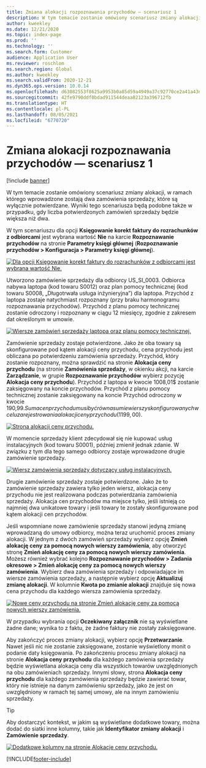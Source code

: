 ```yaml
---
title: Zmiana alokacji rozpoznawania przychodów — scenariusz 1
description: W tym temacie zostanie omówiony scenariusz zmiany alokacji, w ramach którego wprowadzone zostają dwa zamówienia sprzedaży, które są wyłącznie potwierdzane. Wyniki tego scenariusza będą podobne także w przypadku, gdy liczba potwierdzonych zamówień sprzedaży będzie większa niż dwa.
author: kweekley
ms.date: 12/21/2020
ms.topic: index-page
ms.prod: ''
ms.technology: ''
ms.search.form: Customer
audience: Application User
ms.reviewer: roschlom
ms.search.region: Global
ms.author: kweekley
ms.search.validFrom: 2020-12-21
ms.dyn365.ops.version: 10.0.14
ms.openlocfilehash: d63082553f8625a9953b0a85d59a4949a37c92770ce2a41a43d78cf0266f3b85
ms.sourcegitcommit: 42fe9790ddf0bdad911544deaa82123a396712fb
ms.translationtype: HT
ms.contentlocale: pl-PL
ms.lasthandoff: 08/05/2021
ms.locfileid: "6770720"
---
```

# <a name="revenue-recognition-reallocation--scenario-1"></a>Zmiana alokacji rozpoznawania przychodów — scenariusz 1

[!include [banner](../includes/banner.md)]

W tym temacie zostanie omówiony scenariusz zmiany alokacji, w ramach którego wprowadzone zostają dwa zamówienia sprzedaży, które są wyłącznie potwierdzane. Wyniki tego scenariusza będą podobne także w przypadku, gdy liczba potwierdzonych zamówień sprzedaży będzie większa niż dwa.

W tym scenariuszu dla opcji **Księgowanie korekt faktury do rozrachunków z odbiorcami** jest wybrana wartość **Nie** na karcie **Rozpoznawanie przychodów** na stronie **Parametry księgi głównej** (**Rozpoznawanie przychodów \> Konfiguracja \> Parametry księgi głównej**).

[![Dla opcji Księgowanie korekt faktury do rozrachunków z odbiorcami jest wybrana wartość Nie.](./media/06_rev-rec-scenarios.png)](./media/06_rev-rec-scenarios.png)

Utworzono zamówienie sprzedaży dla odbiorcy US\_SI\_0003. Odbiorca nabywa laptopa (kod towaru S0012) oraz plan pomocy technicznej (kod towaru S0008, „Długotrwała usługa inżynieryjna”) dla laptopa. Przychód z laptopa zostaje natychmiast rozpoznany (przy braku harmonogramu rozpoznawania przychodów). Przychód z planu pomocy technicznej zostanie odroczony i rozpoznany w ciągu 12 miesięcy, zgodnie z zakresem dat określonym w umowie.

[![Wiersze zamówień sprzedaży laptopa oraz planu pomocy technicznej.](./media/07_rev-rec-scenarios.png)](./media/07_rev-rec-scenarios.png)

Zamówienie sprzedaży zostaje potwierdzone. Jako że oba towary są skonfigurowane pod kątem alokacji ceny przychodu, cena przychodu jest obliczana po potwierdzeniu zamówienia sprzedaży. Przychód, który zostanie rozpoznany, można sprawdzić na stronie **Alokacja ceny przychodu** (na stronie **Zamówienia sprzedaży**, w okienku akcji, na karcie **Zarządzanie**, w grupie **Rozpoznawanie przychodów** wybierz pozycję **Alokacja ceny przychodu**). Przychód z laptopa w kwocie 1008,01$ zostanie zaksięgowany na koncie przychodów. Przychód z planu pomocy technicznej zostanie zaksięgowany na koncie Przychód odroczony w kwocie 190,99$. Suma cen przychodu musi być równa sumie wierszy skonfigurowanych w celu zarejestrowania alokacji ceny przychodu (1199,00$).

[![Strona alokacji ceny przychodu.](./media/08_rev-rec-scenarios.png)](./media/08_rev-rec-scenarios.png)

W momencie sprzedaży klient zdecydował się nie kupować usług instalacyjnych (kod towaru S0001), później zmienił jednak zdanie. W związku z tym dla tego samego odbiorcy zostaje wprowadzone drugie zamówienie sprzedaży.

[![Wiersz zamówienia sprzedaży dotyczący usług instalacyjnych.](./media/09_rev-rec-scenarios.png)](./media/09_rev-rec-scenarios.png)

Drugie zamówienie sprzedaży zostaje potwierdzone. Jako że to zamówienie sprzedaży zawiera tylko jeden wiersz, alokacja ceny przychodu nie jest realizowana podczas potwierdzania zamówienia sprzedaży. Alokacja cen przychodów ma miejsce tylko, jeśli istnieją co najmniej dwa unikatowe towary i jeśli towary te zostały skonfigurowane pod kątem alokacji cen przychodów.

Jeśli wspomniane nowe zamówienie sprzedaży stanowi jedyną zmianę wprowadzaną do umowy odbiorcy, można teraz uruchomić proces zmiany alokacji. W jednym z dwóch zamówień sprzedaży wybierz opcję **Zmień alokację ceny za pomocą nowych wierszy zamówienia**, aby otworzyć stronę **Zmień alokację ceny za pomocą nowych wierszy zamówienia**. Możesz również wybrać kolejno **Rozpoznawanie przychodów \> Zadania okresowe \> Zmień alokację ceny za pomocą nowych wierszy zamówienia**. Wybierz dwa zamówienia sprzedaży i odpowiadające im wiersze zamówienia sprzedaży, a następnie wybierz opcję **Aktualizuj zmianę alokacji**. W kolumnie **Kwota po zmianie alokacji** znajduje się nowa cena przychodu dla każdego wiersza zamówienia sprzedaży.

[![Nowe ceny przychodu na stronie Zmień alokację ceny za pomocą nowych wierszy zamówienia.](./media/10_rev-rec-scenarios.png)](./media/10_rev-rec-scenarios.png)

W przypadku wybrania opcji **Oczekiwany załącznik** nie są wyświetlane żadne dane; wynika to z faktu, że żadne faktury nie zostały zaksięgowane.

Aby zakończyć proces zmiany alokacji, wybierz opcję **Przetwarzanie**. Nawet jeśli nic nie zostanie zaksięgowane, zostanie wyświetlony monit o podanie daty księgowania. Po zakończeniu procesu zmiany alokacji na stronie **Alokacja ceny przychodu** dla każdego zamówienia sprzedaży będzie wyświetlana alokacja ceny dla wszystkich towarów uwzględnionych na obu zamówieniach sprzedaży. Innymi słowy, strona **Alokacja ceny przychodu** dla każdego zamówienia sprzedaży będzie zawierać towar, który nie istnieje na danym zamówieniu sprzedaży, jako że jest on uwzględniony w ramach tej samej umowy, ale na innym zamówieniu sprzedaży.

> [!TIP]
> Aby dostarczyć kontekst, w jakim są wyświetlane dodatkowe towary, można dodać do siatki inne kolumny, takie jak **Identyfikator zmiany alokacji** i **Zamówienie sprzedaży**.
> 
> [![Dodatkowe kolumny na stronie Alokacje ceny przychodu.](./media/11_rev-rec-scenarios.png)](./media/11_rev-rec-scenarios.png)


[!INCLUDE[footer-include](../../includes/footer-banner.md)]